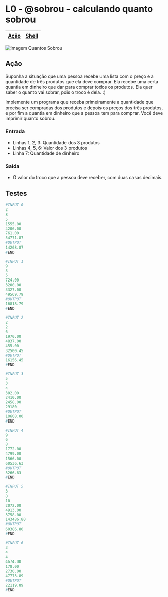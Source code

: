 # L0 - @sobrou - calculando quanto sobrou

[Ação](#ação) | [Shell](#shell) 
-- | -- 


![Imagem Quantos Sobrou](cover.jpg)

## Ação

Suponha a situação que uma pessoa recebe uma lista com o preço e a
quantidade de três produtos que ela deve comprar. Ela recebe uma certa quantia
em dinheiro que dar para comprar todos os produtos. Ela quer saber o quanto
vai sobrar, pois o troco é dela. :)

Implemente um programa que receba primeiramente a quantidade que precisa ser
compradas dos produtos e depois os preços dos três produtos, e por fim a
quantia em dinheiro que a pessoa tem para comprar. Você deve imprimir quanto
sobrou.

### Entrada

- Linhas 1, 2, 3: Quantidade dos 3 produtos
- Linhas 4, 5, 6: Valor dos 3 produtos
- Linha 7: Quantidade de dinheiro

### Saída

- O valor do troco que a pessoa deve receber, com duas casas decimais.

## Testes

```py
#INPUT 0
2
8
5
1555.00
4206.00
761.00
54771.87
#OUTPUT
14208.87
#END
```

```py
#INPUT 1
9
3
5
724.00
3200.00
3327.00
49569.79
#OUTPUT
16818.79
#END
```

```py
#INPUT 2
2
2
6
1970.00
4837.00
455.00
32500.45
#OUTPUT
16156.45
#END
```

```py
#INPUT 3
5
3
4
302.00
2410.00
2458.00
29180
#OUTPUT
10608.00
#END
```

```py
#INPUT 4
9
6
8
1772.00
4799.00
1566.00
60536.63
#OUTPUT
3266.63
#END
```

```py
#INPUT 5
3
8
10
2072.00
4913.00
3758.00
143486.80
#OUTPUT
60386.80
#END
```

```py
#INPUT 6
3
4
4
4674.00
178.00
2730.00
47773.89
#OUTPUT
22119.89
#END

```
